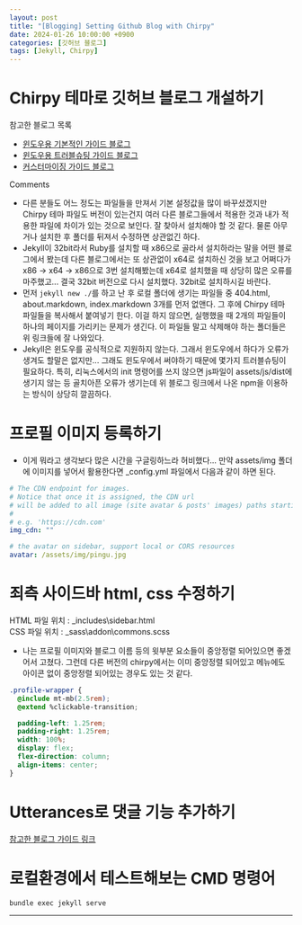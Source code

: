 ```yaml
---
layout: post
title: "[Blogging] Setting Github Blog with Chirpy"
date: 2024-01-26 10:00:00 +0900
categories: [깃허브 블로그]
tags: [Jekyll, Chirpy]
---
```


# Chirpy 테마로 깃허브 블로그 개설하기

참고한 블로그 목록

- [윈도우용 기본적인 가이드 블로그](<https://devpro.kr/posts/Github-%EB%B8%94%EB%A1%9C%EA%B7%B8-%EB%A7%8C%EB%93%A4%EA%B8%B0-(1)/>)
- [윈도우용 트러블슈팅 가이드 블로그](https://ree31206.tistory.com/entry/github-pages-%EB%B8%94%EB%A1%9C%EA%B7%B8-%EB%A7%8C%EB%93%A4%EA%B8%B0-%ED%85%8C%EB%A7%88-%EC%A0%81%EC%9A%A9%ED%95%98%EA%B8%B0Chirpy)
- [커스터마이징 가이드 블로그](https://www.irgroup.org/posts/jekyll-chirpy/)

Comments

- 다른 분들도 어느 정도는 파일들을 만져서 기본 설정값을 많이 바꾸셨겠지만 Chirpy 테마 파일도 버전이 있는건지 여러 다른 블로그들에서 적용한 것과 내가 적용한 파일에 차이가 있는 것으로 보인다. 잘 찾아서 설치해야 할 것 같다. 물론 아무거나 설치한 후 폴더를 뒤져서 수정하면 상관없긴 하다.
- Jekyll이 32bit라서 Ruby를 설치할 때 x86으로 골라서 설치하라는 말을 어떤 블로그에서 봤는데 다른 블로그에서는 또 상관없이 x64로 설치하신 것을 보고 어쩌다가 x86 → x64 → x86으로 3번 설치해봤는데 x64로 설치했을 때 상당히 많은 오류를 마주했고... 결국 32bit 버전으로 다시 설치했다. 32bit로 설치하시길 바란다.
- 먼저 `jekyll new ./`를 하고 난 후 로컬 폴더에 생기는 파일들 중 404.html, about.markdown, index.markdown 3개를 먼저 없앤다. 그 후에 Chirpy 테마 파일들을 복사해서 붙여넣기 한다. 이걸 하지 않으면, 실행했을 때 2개의 파일들이 하나의 페이지를 가리키는 문제가 생긴다. 이 파일들 말고 삭제해야 하는 폴더들은 위 링크들에 잘 나와있다.
- Jekyll은 윈도우를 공식적으로 지원하지 않는다. 그래서 윈도우에서 하다가 오류가 생겨도 할말은 없지만... 그래도 윈도우에서 써야하기 때문에 몇가지 트러블슈팅이 필요하다. 특히, 리눅스에서의 init 명령어를 쓰지 않으면 js파일이 assets/js/dist에 생기지 않는 등 골치아픈 오류가 생기는데 위 블로그 링크에서 나온 npm을 이용하는 방식이 상당히 깔끔하다.

# 프로필 이미지 등록하기

- 이게 뭐라고 생각보다 많은 시간을 구글링하느라 허비했다... 만약 assets/img 폴더에 이미지를 넣어서 활용한다면 \_config.yml 파일에서 다음과 같이 하면 된다.

```yml
# The CDN endpoint for images.
# Notice that once it is assigned, the CDN url
# will be added to all image (site avatar & posts' images) paths starting with '/'
#
# e.g. 'https://cdn.com'
img_cdn: ""

# the avatar on sidebar, support local or CORS resources
avatar: /assets/img/pingu.jpg
```

# 죄측 사이드바 html, css 수정하기

HTML 파일 위치 : \_includes\sidebar.html  
CSS 파일 위치 : \_sass\addon\commons.scss

- 나는 프로필 이미지와 블로그 이름 등의 윗부분 요소들이 중앙정렬 되어있으면 좋겠어서 고쳤다. 그런데 다른 버전의 chirpy에서는 이미 중앙정렬 되어있고 메뉴에도 아이콘 없이 중앙정렬 되어있는 경우도 있는 것 같다.

```css
.profile-wrapper {
  @include mt-mb(2.5rem);
  @extend %clickable-transition;

  padding-left: 1.25rem;
  padding-right: 1.25rem;
  width: 100%;
  display: flex;
  flex-direction: column;
  align-items: center;
}
```

# Utterances로 댓글 기능 추가하기

[참고한 블로그 가이드 링크](https://www.irgroup.org/posts/utternace-comments-system/)

# 로컬환경에서 테스트해보는 CMD 명령어

```bash
bundle exec jekyll serve
```
---